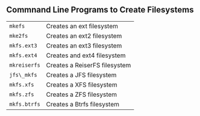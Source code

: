 ## Commnand Line Programs to Create Filesystems


|     |     |
| --- | --- |
|   `mkefs`  |   Creates an ext filesystem  |
|   `mke2fs`  |   Creates an ext2 filesystem  |
|  `mkfs.ext3`  |  Creates an ext3 filesystem  |
|  `mkfs.ext4`  |  Creates and ext4 filesystem  |
|  `mkreiserfs`  |  Creates a ReiserFS filesystem  |
|  `jfs\_mkfs`  |  Creates a JFS filesystem  |
|  `mkfs.xfs`  |  Creates a XFS filesystem  |
|  `mkfs.zfs`  |  Creates a ZFS filesystem  |
|  `mkfs.btrfs`  |  Creates a Btrfs filesystem  |
